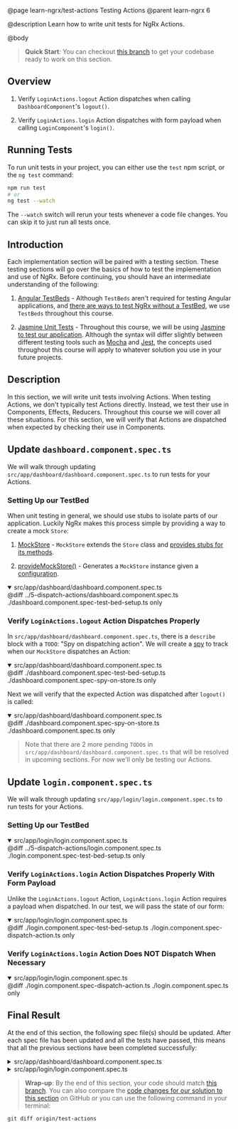 @page learn-ngrx/test-actions Testing Actions
@parent learn-ngrx 6

@description Learn how to write unit tests for NgRx Actions.

@body

> **Quick Start**: You can checkout [this branch](https://github.com/bitovi/angular-ngrx-chat/tree/dispatch-actions) to get your codebase ready to work on this section.


## Overview

1. Verify `LoginActions.logout` Action dispatches when calling `DashboardComponent`'s `logout()`.

2. Verify `LoginActions.login` Action dispatches with form payload when calling `LoginComponent`'s `login()`.


## Running Tests

To run unit tests in your project, you can either use the `test` npm script, or the `ng test` command:

```bash
npm run test
# or
ng test --watch
```

The `--watch` switch will rerun your tests whenever a code file changes. You can skip it to just run all tests once.


## Introduction

Each implementation section will be paired with a testing section. These testing sections will go over the basics of how to test the implementation and use of NgRx. Before continuing, you should have an intermediate understanding of the following:

1. [Angular TestBeds](https://angular.io/guide/testing-utility-apis) - Although `TestBeds` aren't required for testing Angular applications, and [there are ways to test NgRx without a TestBed](https://ngrx.io/guide/store/testing#testing-without-testbed), we use `TestBeds` throughout this course.

2. [Jasmine Unit Tests](https://github.com/jasmine/jasmine#a-javascript-testing-framework) - Throughout this course, we will be using [Jasmine to test our application](https://jasmine.github.io/tutorials/your_first_suite). Although the syntax will differ slightly between different testing tools such as [Mocha](https://mochajs.org/) and [Jest](https://jestjs.io/), the concepts used throughout this course will apply to whatever solution you use in your future projects.


## Description

In this section, we will write unit tests involving Actions. When testing Actions, we don't typically test Actions directly. Instead, we test their use in Components, Effects, Reducers.
Throughout this course we will cover all these situations. For this section, we will verify that Actions are dispatched when expected by checking their use in Components.

## Update `dashboard.component.spec.ts`

We will walk through updating `src/app/dashboard/dashboard.component.spec.ts` to run tests for your Actions.

### Setting Up our TestBed

When unit testing in general, we should use stubs to isolate parts of our application. Luckily NgRx makes this process simple by providing a way to create a mock `Store`:

1. [MockStore](https://ngrx.io/api/store/testing/MockStore) - `MockStore` extends the `Store` class and [provides stubs for its methods](https://ngrx.io/guide/store/testing).

2. [provideMockStore()](https://ngrx.io/api/store/testing/provideMockStore) - Generates a `MockStore` instance given a [configuration](https://ngrx.io/api/store/testing/MockStoreConfig).

<details open>
<summary>src/app/dashboard/dashboard.component.spec.ts</summary>
@diff ../5-dispatch-actions/dashboard.component.spec.ts ./dashboard.component.spec-test-bed-setup.ts only
</details>


### Verify `LoginActions.logout` Action Dispatches Properly

In `src/app/dashboard/dashboard.component.spec.ts`, there is a `describe` block with a `TODO`: "Spy on dispatching action". We will create a [spy](https://jasmine.github.io/tutorials/your_first_suite#:~:text=%C2%B6-,Spies,-Jasmine%20has%20test) to track when our `MockStore` dispatches an Action:

<details open>
<summary>src/app/dashboard/dashboard.component.spec.ts</summary>
@diff ./dashboard.component.spec-test-bed-setup.ts ./dashboard.component.spec-spy-on-store.ts only
</details>

Next we will verify that the expected Action was dispatched after `logout()` is called:

<details open>
<summary>src/app/dashboard/dashboard.component.spec.ts</summary>
@diff ./dashboard.component.spec-spy-on-store.ts ./dashboard.component.spec.ts only
</details>

> Note that there are 2 more pending `TODO`s in `src/app/dashboard/dashboard.component.spec.ts` that will be resolved in upcoming sections. For now we'll only be testing our Actions.


## Update `login.component.spec.ts`

We will walk through updating `src/app/login/login.component.spec.ts` to run tests for your Actions.

### Setting Up our TestBed

<details open>
<summary>src/app/login/login.component.spec.ts</summary>
@diff ../5-dispatch-actions/login.component.spec.ts ./login.component.spec-test-bed-setup.ts only
</details>


### Verify `LoginActions.login` Action Dispatches Properly With Form Payload

Unlike the `LoginActions.logout` Action, `LoginActions.login` Action requires a payload when dispatched. In our test, we will pass the state of our form:

<details open>
<summary>src/app/login/login.component.spec.ts</summary>
@diff ./login.component.spec-test-bed-setup.ts ./login.component.spec-dispatch-action.ts only
</details>


### Verify `LoginActions.login` Action Does NOT Dispatch When Necessary

<details open>
<summary>src/app/login/login.component.spec.ts</summary>
@diff ./login.component.spec-dispatch-action.ts ./login.component.spec.ts only
</details>


## Final Result

At the end of this section, the following spec file(s) should be updated. After each spec file has been updated and all the tests have passed, this means that all the previous sections have been completed successfully:

<details>
<summary>src/app/dashboard/dashboard.component.spec.ts</summary>
@diff ../5-dispatch-actions/dashboard.component.spec.ts ./dashboard.component.spec.ts only
</details>

<details>
<summary>src/app/login/login.component.spec.ts</summary>
@diff ../5-dispatch-actions/login.component.spec.ts ./login.component.spec.ts only
</details>


> **Wrap-up**: By the end of this section, your code should match [this branch](https://github.com/bitovi/angular-ngrx-chat/tree/test-actions). You can also compare the [code changes for our solution to this section](https://github.com/bitovi/angular-ngrx-chat/compare/dispatch-actions...test-actions) on GitHub or you can use the following command in your terminal:

```bash
git diff origin/test-actions
```
